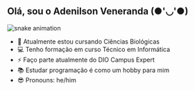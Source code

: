 ## Olá, sou o Adenilson Veneranda (●'◡'●)

![snake animation](https://github.com/adenilsoon/adenilsoon/blob/output/github-contribution-grid-snake2.svg)

- 🌱 Atualmente estou cursando Ciências Biológicas
- 💻 Tenho formação em curso Técnico em Informática
- ⚡ Faço parte atualmente do DIO Campus Expert
- 📚 Estudar programação é como um hobby para mim
- 😎 Pronouns: he/him

